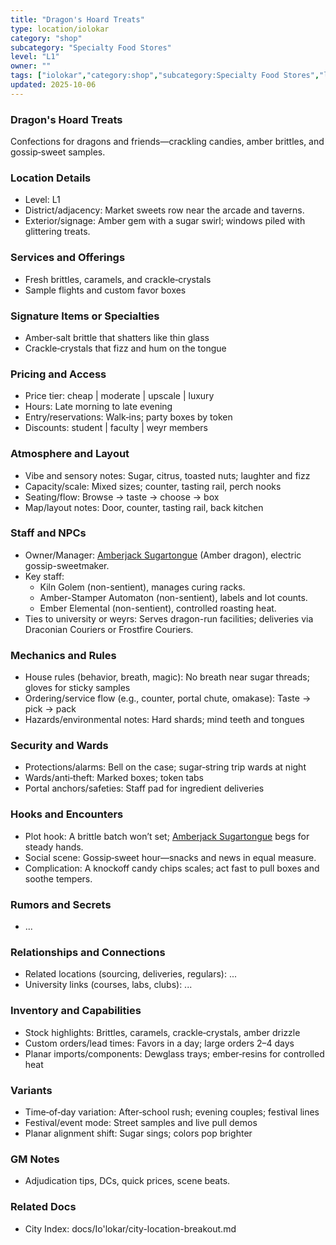 ```yaml
---
title: "Dragon's Hoard Treats"
type: location/iolokar
category: "shop"
subcategory: "Specialty Food Stores"
level: "L1"
owner: ""
tags: ["iolokar","category:shop","subcategory:Specialty Food Stores","level:L1"]
updated: 2025-10-06
---
```

### Dragon's Hoard Treats

Confections for dragons and friends—crackling candies, amber brittles, and gossip‑sweet samples.

### Location Details

- Level: L1
- District/adjacency: Market sweets row near the arcade and taverns.
- Exterior/signage: Amber gem with a sugar swirl; windows piled with glittering treats.

### Services and Offerings

- Fresh brittles, caramels, and crackle‑crystals
- Sample flights and custom favor boxes

### Signature Items or Specialties

- Amber‑salt brittle that shatters like thin glass
- Crackle‑crystals that fizz and hum on the tongue

### Pricing and Access

- Price tier: cheap | moderate | upscale | luxury
- Hours: Late morning to late evening
- Entry/reservations: Walk‑ins; party boxes by token
- Discounts: student | faculty | weyr members

### Atmosphere and Layout

- Vibe and sensory notes: Sugar, citrus, toasted nuts; laughter and fizz
- Capacity/scale: Mixed sizes; counter, tasting rail, perch nooks
- Seating/flow: Browse → taste → choose → box
- Map/layout notes: Door, counter, tasting rail, back kitchen

### Staff and NPCs

- Owner/Manager: [Amberjack Sugartongue](../People/amberjack-sugartongue.md) (Amber dragon), electric gossip-sweetmaker.
- Key staff:
  - Kiln Golem (non-sentient), manages curing racks.
  - Amber-Stamper Automaton (non-sentient), labels and lot counts.
  - Ember Elemental (non-sentient), controlled roasting heat.
- Ties to university or weyrs: Serves dragon-run facilities; deliveries via Draconian Couriers or Frostfire Couriers.

### Mechanics and Rules

- House rules (behavior, breath, magic): No breath near sugar threads; gloves for sticky samples
- Ordering/service flow (e.g., counter, portal chute, omakase): Taste → pick → pack
- Hazards/environmental notes: Hard shards; mind teeth and tongues

### Security and Wards

- Protections/alarms: Bell on the case; sugar‑string trip wards at night
- Wards/anti‑theft: Marked boxes; token tabs
- Portal anchors/safeties: Staff pad for ingredient deliveries

### Hooks and Encounters

- Plot hook: A brittle batch won’t set; [Amberjack Sugartongue](../People/amberjack-sugartongue.md) begs for steady hands.
- Social scene: Gossip‑sweet hour—snacks and news in equal measure.
- Complication: A knockoff candy chips scales; act fast to pull boxes and soothe tempers.

### Rumors and Secrets

- ...

### Relationships and Connections

- Related locations (sourcing, deliveries, regulars): ...
- University links (courses, labs, clubs): ...

### Inventory and Capabilities

- Stock highlights: Brittles, caramels, crackle‑crystals, amber drizzle
- Custom orders/lead times: Favors in a day; large orders 2–4 days
- Planar imports/components: Dewglass trays; ember‑resins for controlled heat

### Variants

- Time‑of‑day variation: After‑school rush; evening couples; festival lines
- Festival/event mode: Street samples and live pull demos
- Planar alignment shift: Sugar sings; colors pop brighter

### GM Notes

- Adjudication tips, DCs, quick prices, scene beats.

### Related Docs

- City Index: docs/Io'lokar/city-location-breakout.md
